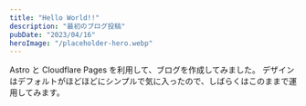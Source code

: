 ```yaml
---
title: "Hello World!!"
description: "最初のブログ投稿"
pubDate: "2023/04/16"
heroImage: "/placeholder-hero.webp"
---
```


Astro と Cloudflare Pages を利用して、ブログを作成してみました。
デザインはデフォルトがほどほどにシンプルで気に入ったので、しばらくはこのままで運用してみます。
